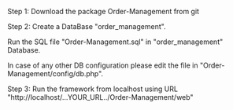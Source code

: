 Step 1: Download the package Order-Management from git

Step 2: Create a DataBase "order_management".

Run the SQL file "Order-Management.sql" in "order_management" Database.

In case of any other DB configuration please edit the file in "Order-Management/config/db.php".

Step 3: Run the framework from localhost using URL "http://localhost/...YOUR_URL../Order-Management/web"
